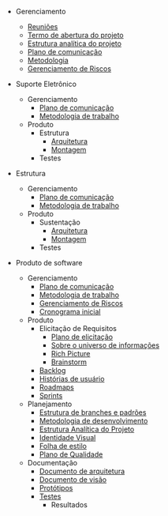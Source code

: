 * Gerenciamento

  * [Reuniões](docs/reunioes.md)
  * [Termo de abertura do projeto]()
  * [Estrutura analítica do projeto]()
  * [Plano de comunicação](docs/Plano-comunicacao.md)
  * [Metodologia]()
  * [Gerenciamento de Riscos]()

* Suporte Eletrônico

  * Gerenciamento
    * [Plano de comunicação]()
    * [Metodologia de trabalho]()
  * Produto
    * Estrutura
      * [Arquitetura]()
      * [Montagem]()
    * Testes

* Estrutura

  * Gerenciamento
    * [Plano de comunicação]()
    * [Metodologia de trabalho]()
  * Produto
    * Sustentação
      * [Arquitetura]()
      * [Montagem]()
    * Testes

* Produto de software

  * Gerenciamento
    * [Plano de comunicação](docs/software/Plano-comunicacao-software.md)
    * [Metodologia de trabalho](docs/software/Metodologia.md)
    * [Gerenciamento de Riscos](docs/software/Plano-riscos.md)
    * [Cronograma inicial](docs/software/cronograma-inicial.md)
  * Produto
    * Elicitação de Requisitos
      * [Plano de elicitação](docs/software/plano-elicitacao-requisitos.md)
      * [Sobre o universo de informações](docs/software/universo.md)
      * [Rich Picture](docs/software/rich-picture.md)
      * [Brainstorm](docs/software/brainstorm.md)
    * [Backlog](docs/software/backlog.md)
    * [Histórias de usuário]()
    * [Roadmaps]()
    * [Sprints]()
  * Planejamento
    * [Estrutura de branches e padrões](docs/software/Padrao-branch-software.md)
    * [Metodologia de desenvolvimento]()
    * [Estrutura Analítica do Projeto](docs/software/EAP.md)
    * [Identidade Visual](docs/software/Identidade-Visual.md)
    * [Folha de estilo]()
    * [Plano de Qualidade](docs/software/Plano-qualidade.md)
  * Documentação
    * [Documento de arquitetura]()
    * [Documento de visão]()
    * [Protótipos]()
    * [Testes]()
      * Resultados
